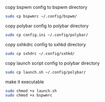 copy bspwm config to bspwm directory
```bash
sudo cp bspwmrc ~/.config/bspwm/
```
 copy polybar config to polybar directory
```bash
sudo cp config.ini ~/.config/polybar/
```
copy sxhkdrc config to sxhkd directory
```bash
sudo cp sxhdrc ~/.config/sxhkd/
```
copy launch script config to polybar directory
```bash
sudo cp launch.sh ~/.config/polybar/
```
make it executable
```bash
sudo chmod +x launch.sh
sudo chmod +x bspwmrc
```
